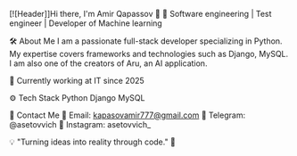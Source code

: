 [![Header]]Hi there, I'm Amir Qapassov 👋 🔹 Software engineering | Test engineer | Developer of Machine learning

🛠️ About Me I am a passionate full-stack developer specializing in Python. My expertise covers frameworks and technologies such as Django, MySQL. I am also one of the creators of Aru, an AI application.

🚀 Currently working at IT since 2025

⚙️ Tech Stack Python Django MySQL

📡 Contact Me 📩 Email: kapasovamir777@gmail.com 📱 Telegram: @asetovvich 📸 Instagram: asetovvich_

💡 "Turning ideas into reality through code." 🚀
